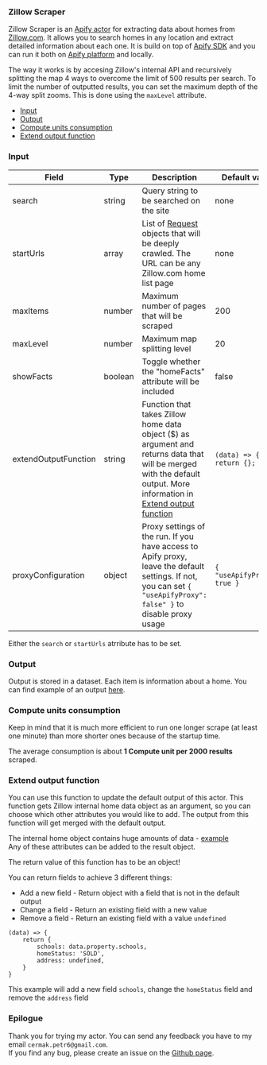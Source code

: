 ### Zillow Scraper

Zillow Scraper is an [Apify actor](https://apify.com/actors) for extracting data about homes from [Zillow.com](https://zillow.com). It allows you to search homes in any location and extract detailed information about each one. It is build on top of [Apify SDK](https://sdk.apify.com/) and you can run it both on [Apify platform](https://my.apify.com) and locally.  
  
The way it works is by accesing Zillow's internal API and recursively splitting the map 4 ways to overcome the limit of 500 results per search. To limit the number of outputted results, you can set the maximum depth of the 4-way split zooms. This is done using the `maxLevel` attribute.

- [Input](#input)
- [Output](#output)
- [Compute units consumption](#compute-units-consumption)
- [Extend output function](#extend-output-function)

### Input

| Field | Type | Description | Default value
| ----- | ---- | ----------- | -------------|
| search | string | Query string to be searched on the site | none |
| startUrls | array | List of [Request](https://sdk.apify.com/docs/api/request#docsNav) objects that will be deeply crawled. The URL can be any Zillow.com home list page | none |
| maxItems | number | Maximum number of pages that will be scraped | 200 |
| maxLevel | number | Maximum map splitting level | 20 |
| showFacts | boolean | Toggle whether the "homeFacts" attribute will be included | false |
| extendOutputFunction | string | Function that takes Zillow home data object ($) as argument and returns data that will be merged with the default output. More information in [Extend output function](#extend-output-function) | `(data) => { return {}; }` |
| proxyConfiguration | object | Proxy settings of the run. If you have access to Apify proxy, leave the default settings. If not, you can set `{ "useApifyProxy": false" }` to disable proxy usage | `{ "useApifyProxy": true }`|  

Either the `search` or `startUrls` atrribute has to be set.

### Output

Output is stored in a dataset. Each item is information about a home.
You can find example of an output [here](https://pastebin.com/P016j7ip).

### Compute units consumption
Keep in mind that it is much more efficient to run one longer scrape (at least one minute) than more shorter ones because of the startup time.

The average consumption is about **1 Compute unit per 2000 results** scraped.

### Extend output function

You can use this function to update the default output of this actor. This function gets Zillow internal home data object as an argument, so you can choose which other attributes you would like to add. The output from this function will get merged with the default output.
  
The internal home object contains huge amounts of data - [example](https://pastebin.com/kiWayJvs)  
Any of these attributes can be added to the result object.

The return value of this function has to be an object!

You can return fields to achieve 3 different things:
- Add a new field - Return object with a field that is not in the default output
- Change a field - Return an existing field with a new value
- Remove a field - Return an existing field with a value `undefined`

```
(data) => {
    return {
        schools: data.property.schools,
        homeStatus: 'SOLD',
        address: undefined,
    }
}
```
This example will add a new field `schools`, change the `homeStatus` field and remove the `address` field

### Epilogue
Thank you for trying my actor. You can send any feedback you have to my email `cermak.petr6@gmail.com`.  
If you find any bug, please create an issue on the [Github page](https://github.com/cermak-petr/actor-zillow-api-scraper).
